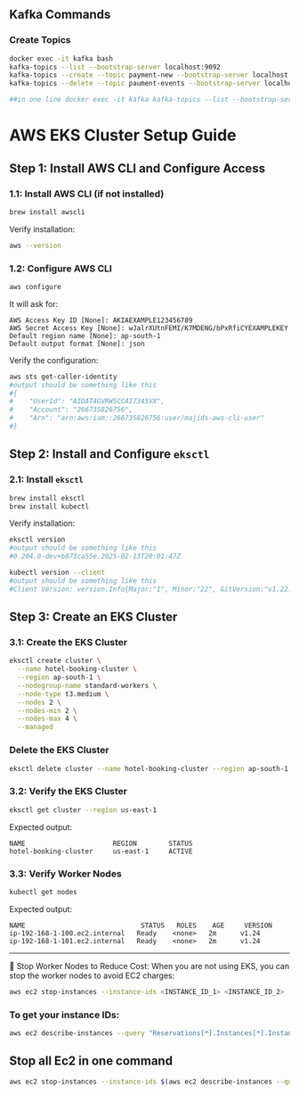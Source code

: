 ## Kafka Commands

### Create Topics
```bash
docker exec -it kafka bash
kafka-topics --list --bootstrap-server localhost:9092
kafka-topics --create --topic payment-new --bootstrap-server localhost:9092
kafka-topics --delete --topic paument-events --bootstrap-server localhost:9092

##in one line docker exec -it kafka kafka-topics --list --bootstrap-server localhost:9092
```


# AWS EKS Cluster Setup Guide

## **Step 1: Install AWS CLI and Configure Access**

### **1.1: Install AWS CLI (if not installed)**
```sh
brew install awscli
```
Verify installation:
```sh
aws --version
```

### **1.2: Configure AWS CLI**
```sh
aws configure
```
It will ask for:
```
AWS Access Key ID [None]: AKIAEXAMPLE123456789
AWS Secret Access Key [None]: wJalrXUtnFEMI/K7MDENG/bPxRfiCYEXAMPLEKEY
Default region name [None]: ap-south-1
Default output format [None]: json
```
Verify the configuration:
```sh
aws sts get-caller-identity
#output should be something like this
#{
#    "UserId": "AIDAT4GVRW5CCAI7345VX",
#    "Account": "266735826756",
#    "Arn": "arn:aws:iam::266735826756:user/majids-aws-cli-user"
#}
```

## **Step 2: Install and Configure `eksctl`**

### **2.1: Install `eksctl`**
```sh
brew install eksctl
brew install kubectl
```
Verify installation:
```sh
eksctl version
#output should be something like this
#0.204.0-dev+b073ca55e.2025-02-13T20:01:47Z

kubectl version --client
#output should be something like this
#Client Version: version.Info{Major:"1", Minor:"22", GitVersion:"v1.22.2", GitCommit:"8b5a19147530

```

## **Step 3: Create an EKS Cluster**

### **3.1: Create the EKS Cluster**
```sh
eksctl create cluster \
  --name hotel-booking-cluster \
  --region ap-south-1 \
  --nodegroup-name standard-workers \
  --node-type t3.medium \
  --nodes 2 \
  --nodes-min 2 \
  --nodes-max 4 \
  --managed
```

### Delete the EKS Cluster
```sh
eksctl delete cluster --name hotel-booking-cluster --region ap-south-1
```

### **3.2: Verify the EKS Cluster**
```sh
eksctl get cluster --region us-east-1
```
Expected output:
```
NAME                      REGION        STATUS
hotel-booking-cluster     us-east-1     ACTIVE
```

### **3.3: Verify Worker Nodes**
```sh
kubectl get nodes
```
Expected output:
```
NAME                             STATUS   ROLES    AGE     VERSION
ip-192-168-1-100.ec2.internal   Ready    <none>   2m      v1.24
ip-192-168-1-101.ec2.internal   Ready    <none>   2m      v1.24
```

---

📌 Stop Worker Nodes to Reduce Cost:
When you are not using EKS, you can stop the worker nodes to avoid EC2 charges:
```sh
aws ec2 stop-instances --instance-ids <INSTANCE_ID_1> <INSTANCE_ID_2>
```
### To get your instance IDs:
```sh
aws ec2 describe-instances --query "Reservations[*].Instances[*].InstanceId" --output text
```
## Stop all Ec2 in one command
```sh
aws ec2 stop-instances --instance-ids $(aws ec2 describe-instances --query "Reservations[*].Instances[*].InstanceId" --output text)
```
